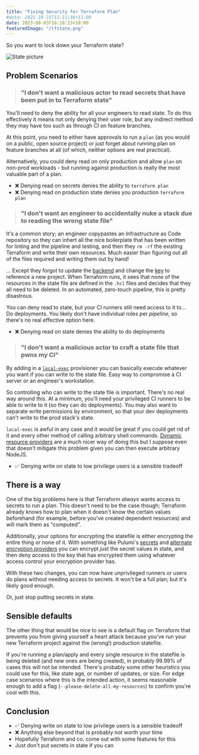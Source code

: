 ```yaml
---
title: "Fixing Security for Terraform Plan"
#date: 2021-10-15T11:11:36+11:00
date: 2023-08-03T16:18:23+10:00
featuredImage: "/tfstate.png"
---
```


So you want to lock down your Terraform state?

<!--more-->

![State picture](/tfstate.png)

## Problem Scenarios

>### "I don't want a malicious actor to read secrets that have been put in to Terraform state"

You'll need to deny the ability for all your engineers to read state. To do this effectively it means not only denying their user role, but any indirect method they may have too such as through CI on feature branches.

At this point, you need to either have approvals to run a `plan` (as you would on a public, open source project) or just forget about running plan on feature branches at all (of which, neither options are real practical).

Alternatively, you could deny read on only production and allow `plan` on non-prod workloads - but running against production is really the most valuable part of a plan.

  * ❌ Denying read on secrets denies the ability to `terraform plan`
  * ❌ Denying read on production state denies you production `terraform plan`

>### "I don't want an engineer to accidentally nuke a stack due to reading the wrong state file"

It's a common story; an engineer copypastes an Infrastructure as Code repository so they can inhert all the nice boilerplate that has been written for linting and the pipeline and testing, and then they `rm -rf` the existing Terraform and write their own resources. Much easier than figuring out all of the files required and writing them out by hand!

... Except they forgot to update the [backend](https://developer.hashicorp.com/terraform/language/settings/backends/configuration) and change the [key](https://developer.hashicorp.com/terraform/language/settings/backends/s3#key) to reference a new project. When Terraform runs, it sees that _none_ of the resources in the state file are defined in the `.hcl` files and decides that they all need to be deleted. In an automated, zero-touch pipeline, this is pretty disastrous.

You can deny read to state, but your CI runners still need access to it to... Do deployments. You likely don't have individual roles per _pipeline_, so there's no real effective option here.

  * ❌ Denying read on state denies the ability to do deployments

>### "I don't want a malicious actor to craft a state file that pwns my CI"

By adding in a [`local-exec`](https://developer.hashicorp.com/terraform/language/resources/provisioners/local-exec) provisioner you can basically execute whatever you want if you can write to the state file. Easy way to compromise a CI server or an engineer's workstation.

So controlling who can write to the state file is important. There's no real way around this. At a minimum, you'll need your privileged CI runners to be able to write to it (so they can do deployments). You may also want to separate write permissions by environment, so that your dev deployments can't write to the prod stack's state.

`local-exec` is awful in any case and it would be great if you could get rid of it and every other method of calling arbitrary shell commands. [Dynamic resource providers](https://www.pulumi.com/docs/concepts/resources/dynamic-providers/) are a much nicer way of doing this but I suppose even that doesn't mitigate this problem given you can then execute arbitrary NodeJS.

  * ✅ Denying write on state to low privilege users is a sensible tradeoff

## There is a way

One of the big problems here is that Terraform _always_ wants access to secrets to run a plan. This doesn't need to be the case though; Terraform already knows how to plan when it doesn't know the certain values beforehand (for example, before you've created dependent resources) and will mark them as "computed".

Additionally, your options for encrypting the statefile is either encrypting the entire thing or none of it. With something like Pulumi's [secrets](https://www.pulumi.com/docs/concepts/secrets/#programmatically-creating-secrets) and [alternate encryption providers](https://www.pulumi.com/docs/concepts/secrets/#available-encryption-providers) you can encrypt _just_ the secret values in state, and then deny access to the key that has encrypted them using whatever access control your encryption provider has.

With these two changes, you can now have unprivileged runners or users do plans without needing access to secrets. It won't be a full plan; but it's likely good enough.

Or, just stop putting secrets in state.

## Sensible defaults

The other thing that would be nice to see is a default flag on Terraform that prevents you from giving yourself a heart attack because you've run your new Terraform project against the (wrong!) production statefile.

If you're running a plan/apply and every single resource in the statefile is being deleted (and new ones are being created), in probably 99.99% of cases this will not be intended. There's probably some other heuristics you could use for this, like state age, or number of updates, or size. For edge case scenarios where this is the intended action, it seems reasonable enough to add a flag (`--please-delete-all-my-resources`) to confirm you're cool with this.

## Conclusion

  * ✅ Denying write on state to low privilege users is a sensible tradeoff
  * ❌ Anything else beyond that is probably not worth your time
  * Hopefully Terraform and co. come out with some features for this
  * Just don't put secrets in state if you can
